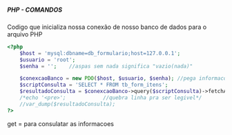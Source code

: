 ##### PHP - COMANDOS

Codigo que inicializa nossa conexão de nosso banco de dados para o arquivo PHP

```php
<?php
    $host = 'mysql:dbname=db_formulario;host=127.0.0.1';
    $usuario = 'root';
    $senha = '';    //aspas sem nada significa "vazio(nada)"

    $conexcaoBanco = new PDO($host, $usuario, $senha); //pega informacoes de fora (banco e dados)
    $scriptConsulta = 'SELECT * FROM tb_form_itens';
    $resultadoConsulta = $conexcaoBanco->query($scriptConsulta)->fetchAll();    //fech puxa dado de um / fechAll puxa todos
    /*echo '<pre>';            //quebra linha pra ser legivel*/
    //var_dump($resultadoConsulta);
?>

```
get = para consulatar as informacoes